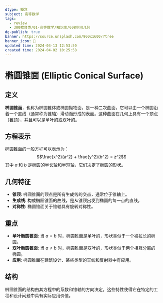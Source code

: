 ```yaml
---
dtype: 概念
subject: 高等数学
tags:
  - review
  - 300教育类/01-高等数学/知识库/008空间几何
dg-publish: true
banner: https://source.unsplash.com/900x1600/?tree
banner_icon: 🧠
updated time: 2024-04-13 12:53:50
created time: 2024-04-02 10:25:58
---
```

# 椭圆锥面 (Elliptic Conical Surface)

## 定义
**椭圆锥面**，也称为椭圆锥体或椭圆抛物面，是一种二次曲面，它可以由一个椭圆沿着一个直线（通常称为锥轴）滑动而形成的表面。这种曲面在几何上具有一个顶点（锥顶），并且可以是单叶的或双叶的。

## 方程表示
椭圆锥面的一般方程可以表示为：
$$\frac{x^2}{a^2} + \frac{y^2}{b^2} = z^2$$
其中 $a$ 和 $b$ 是椭圆的半长轴和半短轴，它们决定了椭圆的形状。

## 几何特征
- **锥顶**: 椭圆锥面的顶点是所有生成线的交点，通常位于锥轴上。
- **生成线**: 构成椭圆锥面的曲线，是从锥顶出发到椭圆的每一点的直线。
- **对称性**: 椭圆锥面关于锥轴具有旋转对称性。

## 重点
- **单叶椭圆锥面**: 当 $a = b$ 时，椭圆锥面是单叶的，形状类似于一个被拉长的椭圆。
- **双叶椭圆锥面**: 当 $a \neq b$ 时，椭圆锥面是双叶的，形状类似于两个相互分离的椭圆。
- **应用**: 椭圆锥面在建筑设计、某些类型的天线和反射器中有应用。

## 结构
椭圆锥面的结构由其方程中的系数和锥轴的方向决定，这些特性使得它在特定的工程和设计问题中具有实际应用价值。

